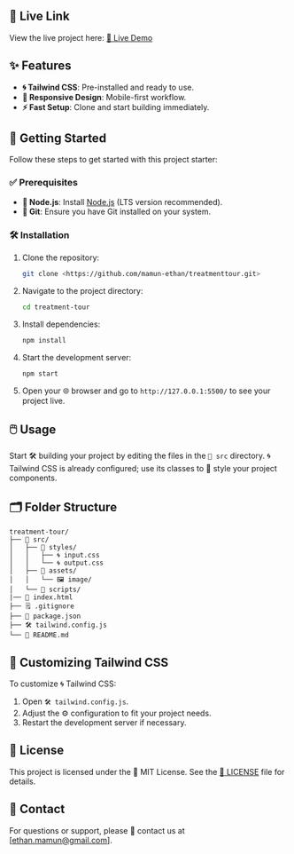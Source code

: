 ## 🔗 Live Link

View the live project here:
[🔴 Live Demo](https://mamun-ethan.github.io/treatment-tour/)

## ✨ Features

- **🌀 Tailwind CSS**: Pre-installed and ready to use.
- **📱 Responsive Design**: Mobile-first workflow.
- **⚡ Fast Setup**: Clone and start building immediately.

## 🚀 Getting Started

Follow these steps to get started with this project starter:

### ✅ Prerequisites

- **🔧 Node.js**: Install [Node.js](https://nodejs.org/) (LTS version recommended).
- **🐙 Git**: Ensure you have Git installed on your system.

### 🛠️ Installation

1. Clone the repository:

   ```bash
   git clone <https://github.com/mamun-ethan/treatmenttour.git>
   ```

2. Navigate to the project directory:

   ```bash
   cd treatment-tour
   ```

3. Install dependencies:

   ```bash
   npm install
   ```

4. Start the development server:

   ```bash
   npm start
   ```

5. Open your 🌐 browser and go to `http://127.0.0.1:5500/` to see your project live.

## 🖱️ Usage

Start 🛠️ building your project by editing the files in the `📂 src` directory. 🌀 Tailwind CSS is already configured; use its classes to 🎨 style your project components.

## 🗂️ Folder Structure

```plaintext
treatment-tour/
├── 📂 src/
│   ├── 📂 styles/
│   │   ├── 🌀 input.css
│   │   └── 🌀 output.css
│   ├── 📂 assets/
│   │   └── 🖼️ image/
│   └── 📂 scripts/
|── 📝 index.html
├── 🗒️ .gitignore
├── 📄 package.json
├── 🛠️ tailwind.config.js
└── 📝 README.md
```

## 🎨 Customizing Tailwind CSS

To customize 🌀 Tailwind CSS:

1. Open `🛠️ tailwind.config.js`.
2. Adjust the ⚙️ configuration to fit your project needs.
3. Restart the development server if necessary.

## 📜 License

This project is licensed under the 📝 MIT License. See the [📜 LICENSE](LICENSE) file for details.

## 📧 Contact

For questions or support, please 📩 contact us at [ethan.mamun@gmail.com].
